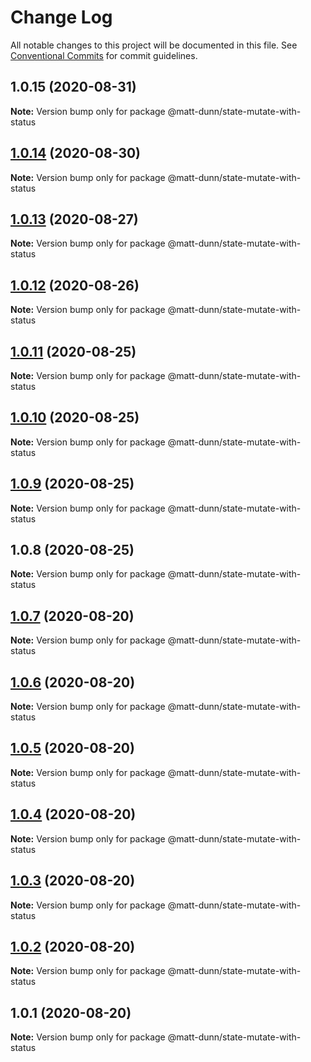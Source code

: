 # Change Log

All notable changes to this project will be documented in this file.
See [Conventional Commits](https://conventionalcommits.org) for commit guidelines.

## 1.0.15 (2020-08-31)

**Note:** Version bump only for package @matt-dunn/state-mutate-with-status





## [1.0.14](https://github.com/matt-dunn/packages/compare/@matt-dunn/state-mutate-with-status@1.0.13...@matt-dunn/state-mutate-with-status@1.0.14) (2020-08-30)

**Note:** Version bump only for package @matt-dunn/state-mutate-with-status





## [1.0.13](https://github.com/matt-dunn/packages/compare/@matt-dunn/state-mutate-with-status@1.0.12...@matt-dunn/state-mutate-with-status@1.0.13) (2020-08-27)

**Note:** Version bump only for package @matt-dunn/state-mutate-with-status





## [1.0.12](https://github.com/matt-dunn/packages/compare/@matt-dunn/state-mutate-with-status@1.0.11...@matt-dunn/state-mutate-with-status@1.0.12) (2020-08-26)

**Note:** Version bump only for package @matt-dunn/state-mutate-with-status





## [1.0.11](https://github.com/matt-dunn/packages/compare/@matt-dunn/state-mutate-with-status@1.0.10...@matt-dunn/state-mutate-with-status@1.0.11) (2020-08-25)

**Note:** Version bump only for package @matt-dunn/state-mutate-with-status





## [1.0.10](https://github.com/matt-dunn/packages/compare/@matt-dunn/state-mutate-with-status@1.0.9...@matt-dunn/state-mutate-with-status@1.0.10) (2020-08-25)

**Note:** Version bump only for package @matt-dunn/state-mutate-with-status





## [1.0.9](https://github.com/matt-dunn/packages/compare/@matt-dunn/state-mutate-with-status@1.0.8...@matt-dunn/state-mutate-with-status@1.0.9) (2020-08-25)

**Note:** Version bump only for package @matt-dunn/state-mutate-with-status





## 1.0.8 (2020-08-25)

**Note:** Version bump only for package @matt-dunn/state-mutate-with-status





## [1.0.7](https://github.com/matt-dunn/packages/compare/@matt-dunn/state-mutate-with-status@1.0.6...@matt-dunn/state-mutate-with-status@1.0.7) (2020-08-20)

**Note:** Version bump only for package @matt-dunn/state-mutate-with-status





## [1.0.6](https://github.com/matt-dunn/packages/compare/@matt-dunn/state-mutate-with-status@1.0.5...@matt-dunn/state-mutate-with-status@1.0.6) (2020-08-20)

**Note:** Version bump only for package @matt-dunn/state-mutate-with-status





## [1.0.5](https://github.com/matt-dunn/packages/compare/@matt-dunn/state-mutate-with-status@1.0.4...@matt-dunn/state-mutate-with-status@1.0.5) (2020-08-20)

**Note:** Version bump only for package @matt-dunn/state-mutate-with-status





## [1.0.4](https://github.com/matt-dunn/packages/compare/@matt-dunn/state-mutate-with-status@1.0.3...@matt-dunn/state-mutate-with-status@1.0.4) (2020-08-20)

**Note:** Version bump only for package @matt-dunn/state-mutate-with-status





## [1.0.3](https://github.com/matt-dunn/packages/compare/@matt-dunn/state-mutate-with-status@1.0.2...@matt-dunn/state-mutate-with-status@1.0.3) (2020-08-20)

**Note:** Version bump only for package @matt-dunn/state-mutate-with-status





## [1.0.2](https://github.com/matt-dunn/packages/compare/@matt-dunn/state-mutate-with-status@1.0.1...@matt-dunn/state-mutate-with-status@1.0.2) (2020-08-20)

**Note:** Version bump only for package @matt-dunn/state-mutate-with-status





## 1.0.1 (2020-08-20)

**Note:** Version bump only for package @matt-dunn/state-mutate-with-status
